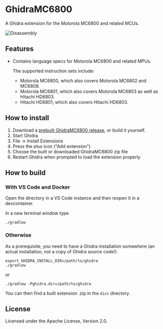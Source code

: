 # GhidraMC6800

A Ghidra extension for the Motorola MC6800 and related MCUs.

![Disassembly](screenshot.png)

## Features

* Contains language specs for Motorola MC6800 and related MPUs.

  The supported instruction sets include:

  - Motorola MC6800, which also covers Motorola MC6802 and MC6808.
  - Motorola MC6801, which also covers Motorola MC6803 as well as Hitachi HD6803.
  - Hitachi HD6801, which also covers Hitachi HD6803.

## How to install
1. Download a [prebuilt GhidraMC6800 release](https://github.com/sigurasg/GhidraMC6800/releases), or build it yourself.
1. Start Ghidra
1. File -> Install Extensions
1. Press the plus icon ("Add extension")
1. Choose the built or downloaded GhidraMC6800 zip file
1. Restart Ghidra when prompted to load the extension properly

## How to build

### With VS Code and Docker

Open the directory in a VS Code instance and then reopen it in a devcontainer.

In a new terminal window type
```
./gradlew
```

### Otherwise

As a prerequisite, you need to have a Ghidra installation somewhere (an actual
installation, not a copy of Ghidra source code!).

```
export GHIDRA_INSTALL_DIR=/path/to/ghidra
./gradlew
```

or

```
./gradlew -Pghidra.dir=/path/to/ghidra
```

You can then find a built extension .zip in the `dist` directory.



## License

Licensed under the Apache License, Version 2.0.
